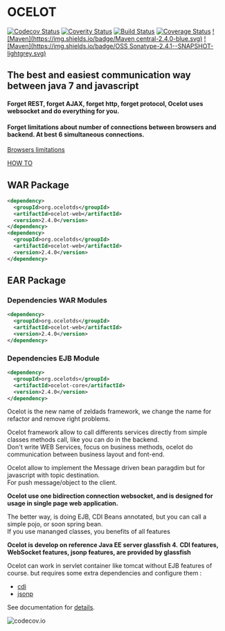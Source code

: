 # OCELOT
[![Codecov Status](https://codecov.io/github/hhdevelopment/ocelot/coverage.svg?branch=master)](https://codecov.io/github/hhdevelopment)
[![Coverity Status](https://scan.coverity.com/projects/5757/badge.svg)](https://scan.coverity.com/projects/5757)
[![Build Status](https://travis-ci.org/hhdevelopment/ocelot.svg?branch=master)](https://travis-ci.org/hhdevelopment/ocelot)
[![Coverage Status](https://coveralls.io/repos/hhdevelopment/ocelot/badge.svg?branch=master&service=github)](https://coveralls.io/github/hhdevelopment/ocelot?branch=master)
[![Maven](https://img.shields.io/badge/Maven central-2.4.0-blue.svg)](http://search.maven.org/#search|ga|1|ocelot)
[![Maven](https://img.shields.io/badge/OSS Sonatype-2.4.1--SNAPSHOT-lightgrey.svg)](https://oss.sonatype.org/#nexus-search;gav~org.ocelotds~ocelot~~~)

## The best and easiest communication way between java 7 and javascript
#### Forget REST, forget AJAX, forget http, forget protocol, Ocelot uses websocket and do everything for you.

#### Forget limitations about number of connections between browsers and backend. At best 6 simultaneous connections.

[Browsers limitations](http://webdebug.net/2013/12/browser-connection-limit)

[HOW TO](https://github.com/hhdevelopment/ocelot/wiki/howto)

## WAR Package 
```xml
<dependency>
  <groupId>org.ocelotds</groupId>
  <artifactId>ocelot-web</artifactId>
  <version>2.4.0</version>
</dependency>
<dependency>
  <groupId>org.ocelotds</groupId>
  <artifactId>ocelot-web</artifactId>
  <version>2.4.0</version>
</dependency>
```
## EAR Package 
### Dependencies WAR Modules
```xml
<dependency>
  <groupId>org.ocelotds</groupId>
  <artifactId>ocelot-web</artifactId>
  <version>2.4.0</version>
</dependency>
```
### Dependencies EJB Module
```xml
<dependency>
  <groupId>org.ocelotds</groupId>
  <artifactId>ocelot-core</artifactId>
  <version>2.4.0</version>
</dependency>
```

Ocelot is the new name of zeldads framework, we change the name for refactor and remove right problems.

Ocelot framework allow to call differents services directly from simple classes methods call, like you can do in the backend.   
Don't write WEB Services, focus on business methods, ocelot do communication between business layout and font-end.

Ocelot allow to implement the Message driven bean paragdim but for javascript with topic destination.   
For push message/object to the client.

**Ocelot use one bidirection connection websocket, and is designed for usage in  single page web application.**

The better way, is doing EJB, CDI Beans annotated, but you can call a simple pojo, or soon spring bean.   
If you use mananged classes, you benefits of all features

**Ocelot is develop on reference Java EE server glassfish 4.**
**CDI features, WebSocket features, jsonp features, are provided by glassfish**  

Ocelot can work in servlet container like tomcat without EJB features of course. but requires some extra dependencies and configure them :
 - [cdi](http://docs.jboss.org/weld/reference/1.0.0/en-US/html/environments.html)
 - [jsonp](https://jsonp.java.net/) 

See documentation for [details](http://ocelotds.org).

![codecov.io](http://codecov.io/github/hhdevelopment/ocelot/branch.svg?branch=master)
